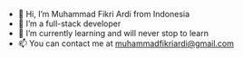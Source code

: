 - 👋 Hi, I’m Muhammad Fikri Ardi from Indonesia
- 👀 I’m a full-stack developer
- 🌱 I’m currently learning and will never stop to learn
- 📫 You can contact me at muhammadfikriardi@gmail.com

<!---
fikri-dev/fikri-dev is a ✨ special ✨ repository because its `README.md` (this file) appears on your GitHub profile.
You can click the Preview link to take a look at your changes.
--->
